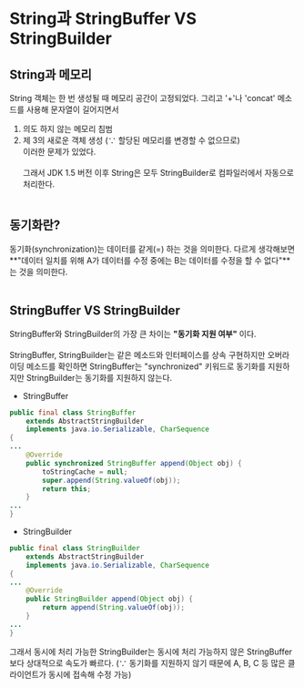 # String과 StringBuffer VS StringBuilder

## String과 메모리</br>
String 객체는 한 번 생성될 때 메모리 공간이 고정되었다. 그리고 '+'나 'concat' 메소드를 사용해 문자열이 길어지면서 </br>
1) 의도 하지 않는 메모리 침범</br>
2) 제 3의 새로운 객체 생성 (∵ 할당된 메모리를 변경할 수 없으므로)</br>
이러한 문제가 있었다.</br></br>
그래서 JDK 1.5 버전 이후 String은 모두 StringBuilder로 컴파일러에서 자동으로 처리한다.
</br></br>

## 동기화란?
동기화(synchronization)는 데이터를 같게(=) 하는 것을 의미한다. 다르게 생각해보면 **"데이터 일치를 위해 A가 데이터를 수정 중에는 B는 데이터를 수정을 할 수 없다"**는 것을 의미한다.</br></br>

## StringBuffer VS StringBuilder
StringBuffer와 StringBuilder의 가장 큰 차이는 **"동기화 지원 여부"** 이다.</br></br>
StringBuffer, StringBuilder는 같은 메소드와 인터페이스를 상속 구현하지만 오버라이딩 메소드를 확인하면 StringBuffer는 "synchronized" 키워드로 동기화를 지원하지만 StringBuilder는 동기화를 지원하지 않는다.</br>

- StringBuffer
```java
public final class StringBuffer
    extends AbstractStringBuilder
    implements java.io.Serializable, CharSequence
{
...
    @Override
    public synchronized StringBuffer append(Object obj) {
        toStringCache = null;
        super.append(String.valueOf(obj));
        return this;
    }
...
}
```

- StringBuilder
```java
public final class StringBuilder
    extends AbstractStringBuilder
    implements java.io.Serializable, CharSequence
{
...
    @Override
    public StringBuilder append(Object obj) {
        return append(String.valueOf(obj));
    }
...
}
```

그래서 동시에 처리 가능한 StringBuilder는 동시에 처리 가능하지 않은 StringBuffer보다 상대적으로 속도가 빠르다. (∵ 동기화를 지원하지 않기 때문에 A, B, C 등 많은 클라이언트가 동시에 접속해 수정 가능)
